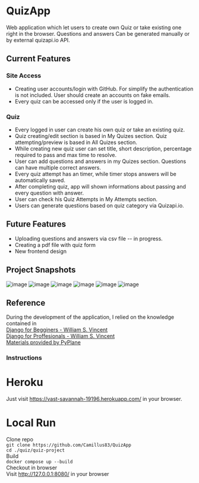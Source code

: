 # QuizApp
Web application which let users to create own Quiz or take existing one right in the browser.
Questions and answers Can be generated manually or by external quizapi.io API. 



## Current Features
### Site Access
<ul>
<li> Creating user accounts/login with GitHub. For simplify the authentication is not included. User should create an accounts on fake emails.
<li> Every quiz can be accessed only if the user is logged in.
</ul>

### Quiz 
<ul>
<li> Every logged in user can create his own quiz or take an existing quiz. 
<li> Quiz creating/edit section is based in My Quizes section. Quiz attempting/preview is based in All Quizes section.
<li> While creating new quiz user can set title, short description, percentage required to pass and max time to resolve.
<li> User can add questions and answers in my Quizes section. Questions can have multiple correct answers.
<li> Every quiz attempt has an timer, while timer stops answers will be automatically saved.
<li> After completing quiz, app will shown informations about passing and every question with answer.
<li> User can check his Quiz Attempts in My Attempts section.
<li> Users can generate questions based on quiz category via Quizapi.io.
</ul>

## Future Features
<ul>
<li> Uploading questions and answers via csv file -- in progress.
<li> Creating a pdf file with quiz form
<li> New frontend design
</ul>


## Project Snapshots
![image](https://user-images.githubusercontent.com/87909623/190331891-7f333da9-c0ca-49e4-996c-5b65fe384909.png)
![image](https://user-images.githubusercontent.com/87909623/190331988-4f187fdb-fc61-449a-943e-5480c134dfa6.png)
![image](https://user-images.githubusercontent.com/87909623/190332175-7b6f85b0-a539-4ed8-85e2-f6b8d3ccc51d.png)
![image](https://user-images.githubusercontent.com/87909623/190332251-8b3cff0e-8a4b-4e51-bdce-76d0f400cea3.png)
![image](https://user-images.githubusercontent.com/87909623/190332289-70f24aa3-925c-42dc-b9e6-ebc88cc34b92.png)
![image](https://user-images.githubusercontent.com/87909623/190332326-adcad225-d1ad-4d31-8352-1bad98977169.png)

## Reference
During the development of the application, I relied on the knowledge contained in <br>
[Django for Begginers - William S. Vincent](https://djangoforbeginners.com/)<br>
[Django for Proffesionals - William S. Vincent](https://djangoforprofessionals.com/)<br>
[Materials provided by PyPlane](https://www.pyplane.com/)<br>

### Instructions 
# Heroku
Just visit https://vast-savannah-19196.herokuapp.com/ in your browser.
# Local Run
Clone repo <br>
``` git clone https://github.com/Camillus83/QuizApp ``` <br>
``` cd ./quiz/quiz-project ``` <br>
Build <br>
``` docker compose up --build ``` <br>
Checkout in browser <br>
Visit http://127.0.0.1:8080/ in your browser
